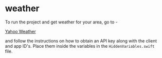 # weather
 
 To run the project and get weather for your area, go to - 

[Yahoo Weather](https://developer.yahoo.com/weather/)

and follow the instructions on how to obtain an API key along with the client and app ID's. Place them inside the variables in the `HiddenVariables.swift` file.
